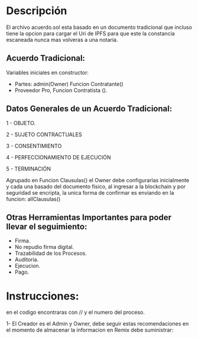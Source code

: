# Descripción
El archivo acuerdo.sol esta basado en un documento tradicional que incluso tiene la opcion para cargar el Uri de IPFS para que este la constancia escaneada nunca mas volveras a una notaria.

## Acuerdo Tradicional:
Variables iniciales en constructor:

- Partes: admin(Owner) Funcion Contratante()
- Proveedor Pro, Funcion Contratista ().

## Datos Generales de un Acuerdo Tradicional:
1 - OBJETO.

2 - SUJETO CONTRACTUALES

3 - CONSENTIMIENTO

4 - PERFECCIONAMIENTO DE EJECUCIÓN

5 - TERMINACIÓN

Agrupado en Funcion Clausulas() el Owner debe configurarlas inicialmente y cada una basado del documento fisico, al ingresar a la blockchain y por seguridad se encripta, la unica forma de confirmar es enviando en la funcion: allClausulas() 

## Otras Herramientas Importantes para poder llevar el seguimiento:
- Firma.
- No repudio firma digital.
- Trazabilidad de los Procesos.
- Auditoria.
- Ejecucion.
- Pago.

# Instrucciones:
en el codigo encontraras con // y el numero del proceso.

1- El Creador es el Admin y Owner, debe seguir estas recomendaciones en el momento de almacenar la informacion en Remix debe suministrar: 
